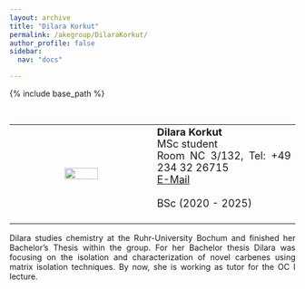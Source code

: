```yaml
---
layout: archive
title: "Dilara Korkut"
permalink: /akegroup/DilaraKorkut/
author_profile: false
sidebar:
  nav: "docs"

---
```


{% include base_path %}

<font size="2"><br/></font>
<table> <style>table, th, td {border: transparent;}</style> <tr>
<td style="width:50%;" align="center" valign="middle"><img src="https://AKEckhardt.github.io/images/DilaraKorkut_2025.jpg" width="50%" height="auto%" align="middle"></td>
<td style="width:50%;" align="justify" valign="middle">
<font size="4">
<b>Dilara Korkut</b><br/>
MSc student<br/>
Room NC 3/132, Tel: +49 234 32 26715<br/>
<a href="mailto:dilara.korkut-z74@ruhr-uni-bochum.de">E-Mail</a><br/>
<br/>
BSc (2020 - 2025)<br/>
<br/>

</font>
</td>
</tr></table>

<p style='text-align: justify;'>
Dilara studies chemistry at the Ruhr-University Bochum and finished her Bachelor’s Thesis within the group. 
For her Bachelor thesis Dilara was focusing on the isolation and characterization of novel carbenes using matrix isolation techniques. By now, she is working as tutor for the OC I lecture.
</p>









